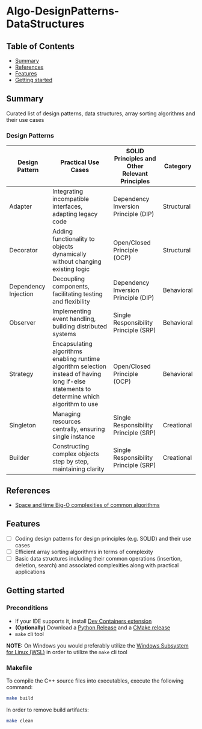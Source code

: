 # Algo-DesignPatterns-DataStructures

## Table of Contents

+ [Summary](#summary)
+ [References](#references)
+ [Features](#features)
+ [Getting started](#getting-started)

## Summary

Curated list of design patterns, data structures, array sorting algorithms and their use cases

### Design Patterns

| Design Pattern         | Practical Use Cases                                            | SOLID Principles and Other Relevant Principles           | Category    |
|------------------------|----------------------------------------------------------------|----------------------------------------------------------|-------------|
| Adapter                | Integrating incompatible interfaces, adapting legacy code      | Dependency Inversion Principle (DIP)                     | Structural  |
| Decorator              | Adding functionality to objects dynamically without changing existing logic                   | Open/Closed Principle (OCP)                              | Structural  |
| Dependency Injection   | Decoupling components, facilitating testing and flexibility    | Dependency Inversion Principle (DIP)                     | Behavioral |
| Observer               | Implementing event handling, building distributed systems      | Single Responsibility Principle (SRP)                    | Behavioral |
| Strategy               | Encapsulating algorithms enabling runtime algorithm selection instead of having long if-else statements to determine which algorithm to use  | Open/Closed Principle (OCP)                              | Behavioral |
| Singleton              | Managing resources centrally, ensuring single instance         | Single Responsibility Principle (SRP)                    | Creational |
| Builder                | Constructing complex objects step by step, maintaining clarity | Single Responsibility Principle (SRP)                    | Creational |


## References

- [Space and time Big-O complexities of common algorithms](https://www.bigocheatsheet.com)

## Features

- [ ] Coding design patterns for design principles (e.g. SOLID) and their use cases
- [ ] Efficient array sorting algorithms in terms of complexity 
- [ ] Basic data structures including their common operations (insertion, deletion, search) and associated complexities along with practical applications

## Getting started

### Preconditions

- If your IDE supports it, install [Dev Containers extension](https://code.visualstudio.com/docs/devcontainers/containers)
- **(Optionally)** Download a [Python Release](https://www.python.org/downloads/) and a [CMake release](https://cmake.org/download/) 
- `make` cli tool

**NOTE:** On Windows you would preferably utilize the [Windows Subsystem for Linux (WSL)](https://learn.microsoft.com/en-us/windows/wsl/install) in order to utilize the `make` cli tool

### Makefile

To compile the C++ source files into executables, execute the following command:

```sh
make build
```

In order to remove build artifacts:

```sh
make clean
```
